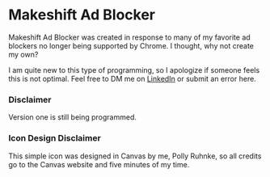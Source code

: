 # Makeshift Ad Blocker

Makeshift Ad Blocker was created in response to many of my favorite ad blockers no longer being supported by Chrome. I thought, why not create my own?

I am quite new to this type of programming, so I apologize if someone feels this is not optimal. Feel free to DM me on [LinkedIn](https://www.linkedin.com/in/polly-ruhnke-573440224/) or submit an error here.

### Disclaimer

Version one is still being programmed.

### Icon Design Disclaimer

This simple icon was designed in Canvas by me, Polly Ruhnke, so all credits go to the Canvas website and five minutes of my time.
